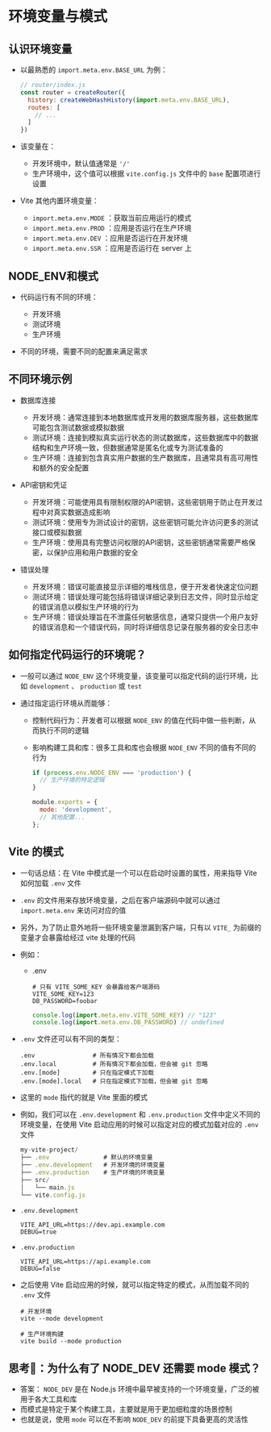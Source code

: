 # 环境变量与模式

## 认识环境变量

+ 以最熟悉的 `import.meta.env.BASE_URL` 为例：

  ```js
  // router/index.js
  const router = createRouter({
    history: createWebHashHistory(import.meta.env.BASE_URL),
    routes: [
      // ...
    ]
  })
  ```

+ 该变量在：

  + 开发环境中，默认值通常是 `'/'`
  + 生产环境中，这个值可以根据 `vite.config.js` 文件中的 `base` 配置项进行设置

+ Vite 其他内置环境变量：

  + `import.meta.env.MODE` ：获取当前应用运行的模式
  + `import.meta.env.PROD` ：应用是否运行在生产环境
  + `import.meta.env.DEV` ：应用是否运行在开发环境
  + `import.meta.env.SSR` ：应用是否运行在 server 上


## NODE_ENV和模式

+ 代码运行有不同的环境：

  + 开发环境
  + 测试环境
  + 生产环境

+ 不同的环境，需要不同的配置来满足需求

## 不同环境示例

+ 数据库连接

  + 开发环境：通常连接到本地数据库或开发用的数据库服务器，这些数据库可能包含测试数据或模拟数据
  + 测试环境：连接到模拟真实运行状态的测试数据库，这些数据库中的数据结构和生产环境一致，但数据通常是匿名化或专为测试准备的
  + 生产环境：连接到包含真实用户数据的生产数据库，且通常具有高可用性和额外的安全配置

+ API密钥和凭证

  + 开发环境：可能使用具有限制权限的API密钥，这些密钥用于防止在开发过程中对真实数据造成影响
  + 测试环境：使用专为测试设计的密钥，这些密钥可能允许访问更多的测试接口或模拟数据
  + 生产环境：使用具有完整访问权限的API密钥，这些密钥通常需要严格保密，以保护应用和用户数据的安全

+ 错误处理

  + 开发环境：错误可能直接显示详细的堆栈信息，便于开发者快速定位问题
  + 测试环境：错误处理可能包括将错误详细记录到日志文件，同时显示给定的错误消息以模拟生产环境的行为
  + 生产环境：错误处理旨在不泄露任何敏感信息，通常只提供一个用户友好的错误消息和一个错误代码，同时将详细信息记录在服务器的安全日志中

## 如何指定代码运行的环境呢？

+ 一般可以通过 `NODE_ENV` 这个环境变量，该变量可以指定代码的运行环境，比如 `development` 、 `production` 或 `test`

+ 通过指定运行环境从而能够：

  + 控制代码行为：开发者可以根据 `NODE_ENV` 的值在代码中做一些判断，从而执行不同的逻辑

  + 影响构建工具和库：很多工具和库也会根据 `NODE_ENV` 不同的值有不同的行为

    ```js
    if (process.env.NODE_ENV === 'production') {
      // 生产环境的特定逻辑
    }

    module.exports = {
      mode: 'development',
      // 其他配置...
    };
    ```

## Vite 的模式

+ 一句话总结：在 Vite 中模式是一个可以在启动时设置的属性，用来指导 Vite 如何加载 `.env` 文件

+ `.env` 的文件用来存放环境变量，之后在客户端源码中就可以通过 `import.meta.env` 来访问对应的值

+ 另外，为了防止意外地将一些环境变量泄漏到客户端，只有以 `VITE_` 为前缀的变量才会暴露给经过 vite 处理的代码

+ 例如：

  + .env

    ```
    # 只有 VITE_SOME_KEY 会暴露给客户端源码
    VITE_SOME_KEY=123
    DB_PASSWORD=foobar
    ```

    ```js
    console.log(import.meta.env.VITE_SOME_KEY) // "123"
    console.log(import.meta.env.DB_PASSWORD) // undefined
    ```

+ `.env` 文件还可以有不同的类型：

  ```
  .env                # 所有情况下都会加载
  .env.local          # 所有情况下都会加载，但会被 git 忽略
  .env.[mode]         # 只在指定模式下加载
  .env.[mode].local   # 只在指定模式下加载，但会被 git 忽略
  ```

+ 这里的 `mode` 指代的就是 Vite 里面的模式

+ 例如，我们可以在 `.env.development` 和 `.env.production` 文件中定义不同的环境变量，在使用 Vite 启动应用的时候可以指定对应的模式加载对应的 `.env` 文件

  ```js
  my-vite-project/
  ├── .env               # 默认的环境变量
  ├── .env.development   # 开发环境的环境变量
  ├── .env.production    # 生产环境的环境变量
  ├── src/
  │   └── main.js
  └── vite.config.js
  ```

+ `.env.development`

  ```
  VITE_API_URL=https://dev.api.example.com
  DEBUG=true
  ```

+ `.env.production`

  ```
  VITE_API_URL=https://api.example.com
  DEBUG=false
  ```

+ 之后使用 Vite 启动应用的时候，就可以指定特定的模式，从而加载不同的 `.env` 文件

  ```
  # 开发环境
  vite --mode development

  # 生产环境构建
  vite build --mode production
  ```

## 思考🤔：为什么有了 NODE_DEV 还需要 mode 模式？

+ 答案： `NODE_DEV` 是在 Node.js 环境中最早被支持的一个环境变量，广泛的被用于各大工具和库
+ 而模式是特定于某个构建工具，主要就是用于更加细粒度的场景控制
+ 也就是说，使用 `mode` 可以在不影响 `NODE_DEV` 的前提下具备更高的灵活性

